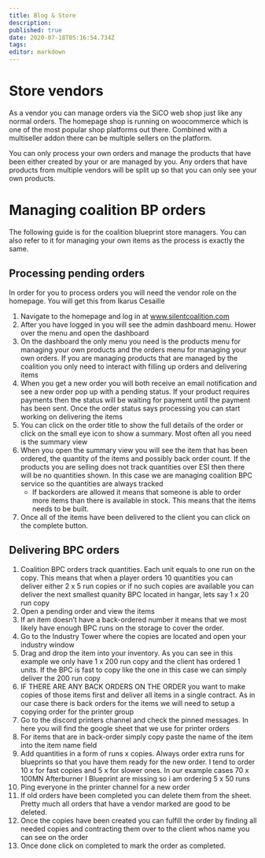 ```yaml
---
title: Blog & Store
description: 
published: true
date: 2020-07-18T05:16:54.734Z
tags: 
editor: markdown
---
```


# Store vendors
As a vendor you can manage orders via the SiCO web shop just like any normal orders. The homepage shop is running on woocommerce which is one of the most popular shop platforms out there. Combined with a multiseller addon there can be multiple sellers on the platform.

You can only process your own orders and manage the products that have been either created by your or are managed by you. Any orders that have products from multiple vendors will be split up so that you can only see your own products.

# Managing coalition BP orders
The following guide is for the coalition blueprint store managers. You can also refer to it for managing your own items as the process is exactly the same.

## Processing pending orders
In order for you to process orders you will need the vendor role on the homepage. You will get this
from Ikarus Cesaille

1. Navigate to the homepage and log in at www.silentcoalition.com
1. After you have logged in you will see the admin dashboard menu. Hower over the menu and open the dashboard
1. On the dashboard the only menu you need is the products menu for managing your own products and the orders menu for managing your own orders. If you are managing products that are managed by the coalition you only need to interact with filling up orders and delivering items
1. When you get a new order you will both receive an email notification and see a new order pop up with a pending status. If your product requires payments then the status will be waiting for payment until the payment has been sent. Once the order status says processing you can start working on delivering the items
1. You can click on the order title to show the full details of the order or click on the small eye icon to show a summary. Most often all you need is the summary view
1. When you open the summary view you will see the item that has been ordered, the quantity of the items and possibly back order count. If the products you are selling does not track quantities over ESI then there will be no quantities shown. In this case we are managing coalition BPC service so the quantities are always tracked
	- If backorders are allowed it means that someone is able to order more items than there is available in stock. This means that the items needs to be built.
1. Once all of the items have been delivered to the client you can click on the complete button.

## Delivering BPC orders
1. Coalition BPC orders track quantities. Each unit equals to one run on the copy. This means that when a player orders 10 quantities you can deliver either 2 x 5 run copies or if no such copies are available you can deliver the next smallest quanity BPC located in hangar, lets say 1 x 20 run copy
1. Open a pending order and view the items
1. If an item doesn’t have a back-ordered number it means that we most likely have enough BPC runs on the storage to cover the order.
1. Go to the Industry Tower where the copies are located and open your industry window
1. Drag and drop the item into your inventory. As you can see in this example we only have 1 x 200 run copy and the client has ordered 1 units. If the BPC is fast to copy like the one in this case we can simply deliver the 200 run copy
1. IF THERE ARE ANY BACK ORDERS ON THE ORDER you want to make copies of those items first and deliver all items in a single contract. As in our case there is back orders for the items we will need to setup a copying order for the printer group
1. Go to the discord printers channel and check the pinned messages. In here you will find the google sheet that we use for printer orders
1. For items that are in back-order simply copy paste the name of the item into the item name field
1. Add quantities in a form of runs x copies. Always order extra runs for blueprints so that you have them ready for the new order. I tend to order 10 x for fast copies and 5 x for slower ones. In our example cases 70 x 100MN Afterburner I Blueprint are missing so i am ordering 5 x 50 runs
1. Ping everyone in the printer channel for a new order
1. If old orders have been completed you can delete them from the sheet. Pretty much all orders that have a vendor marked are good to be deleted.
1. Once the copies have been created you can fulfill the order by finding all needed copies and contracting them over to the client whos name you can see on the order
1. Once done click on completed to mark the order as completed.